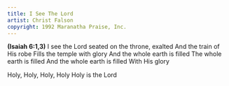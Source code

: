 ```yaml
---
title: I See The Lord
artist: Christ Falson
copyright: 1992 Maranatha Praise, Inc.
---
```


<strong>(Isaiah 6:1,3)</strong>
I see the Lord seated on the throne, exalted
And the train of His robe
Fills the temple with glory
And the whole earth is filled
The whole earth is filled
And the whole earth is filled
With His glory

Holy, Holy, Holy, Holy
Holy is the Lord








